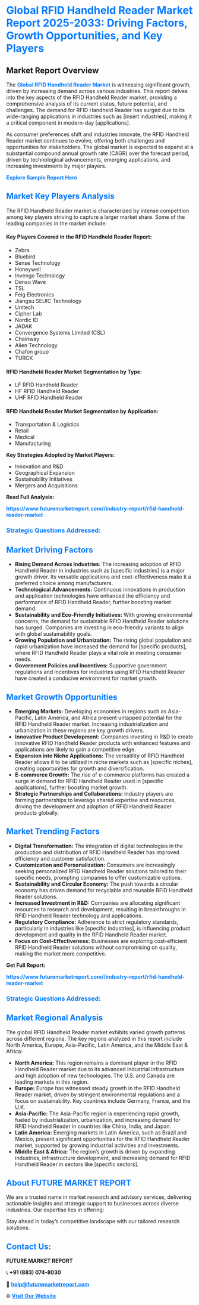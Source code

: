 <h1 style="color: #007BFF;">Global RFID Handheld Reader Market Report 2025-2033: Driving Factors, Growth Opportunities, and Key Players</h1>

<section id="overview">
<h2>Market Report Overview</h2>
<p>The <a href="https://www.futuremarketreport.com//industry-report/rfid-handheld-reader-market" style="color: #007BFF; text-decoration: none;"><strong>Global RFID Handheld Reader Market</strong></a> is witnessing significant growth, driven by increasing demand across various industries. This report delves into the key aspects of the RFID Handheld Reader market, providing a comprehensive analysis of its current status, future potential, and challenges. The demand for RFID Handheld Reader has surged due to its wide-ranging applications in industries such as [insert industries], making it a critical component in modern-day [applications].</p>
<p>As consumer preferences shift and industries innovate, the RFID Handheld Reader market continues to evolve, offering both challenges and opportunities for stakeholders. The global market is expected to expand at a substantial compound annual growth rate (CAGR) over the forecast period, driven by technological advancements, emerging applications, and increasing investments by major players.</p>
</section>

<section id="overview">
<p><a href="https://www.futuremarketreport.com//request-sample/reportId=82529" style="color: #007BFF; text-decoration: none;"><strong>Explore Sample Report Here</strong></a></p>
</section>

<section id="key-players">
<h2 style="color: #007BFF;">Market Key Players Analysis</h2>
<p>The RFID Handheld Reader market is characterized by intense competition among key players striving to capture a larger market share. Some of the leading companies in the market include:</p>
<h4>Key Players Covered in the RFID Handheld Reader Report:</h4>
<ul><li>Zebra</li><li>Bluebird</li><li>Sense Technology</li><li>Honeywell</li><li>Invengo Technology</li><li>Denso Wave</li><li>TSL</li><li>Feig Electronics</li><li>Jiangsu SEUIC Technology</li><li>Unitech</li><li>Cipher Lab</li><li>Nordic ID</li><li>JADAK</li><li>Convergence Systems Limited (CSL)</li><li>Chainway</li><li>Alien Technology</li><li>Chafon group</li><li>TURCK</li></ul>
<h4>RFID Handheld Reader Market Segmentation by Type:</h4>
<ul><li>LF RFID Handheld Reader</li><li>HF RFID Handheld Reader</li><li>UHF RFID Handheld Reader</li></ul>

<h4>RFID Handheld Reader Market Segmentation by Application:</h4>
<ul><li>Transportation &amp; Logistics</li><li>Retail</li><li>Medical</li><li>Manufacturing</li></ul>
<p><strong>Key Strategies Adopted by Market Players:</strong></p>
<ul>
<li>Innovation and R&D</li>
<li>Geographical Expansion</li>
<li>Sustainability Initiatives</li>
<li>Mergers and Acquisitions</li>
</ul>
</section>

<section>
<p><strong>Read Full Analysis: </strong></p><a href="https://www.futuremarketreport.com//industry-report/rfid-handheld-reader-market" style="color: #007BFF; text-decoration: none;"><strong>https://www.futuremarketreport.com//industry-report/rfid-handheld-reader-market</strong></a>
<h3 style="color: #007BFF;">Strategic Questions Addressed:</h3>
</section>

<section id="driving-factors">
<h2 style="color: #007BFF;">Market Driving Factors</h2>
<ul>
<li><strong>Rising Demand Across Industries:</strong> The increasing adoption of RFID Handheld Reader in industries such as [specific industries] is a major growth driver. Its versatile applications and cost-effectiveness make it a preferred choice among manufacturers.</li>
<li><strong>Technological Advancements:</strong> Continuous innovations in production and application technologies have enhanced the efficiency and performance of RFID Handheld Reader, further boosting market demand.</li>
<li><strong>Sustainability and Eco-Friendly Initiatives:</strong> With growing environmental concerns, the demand for sustainable RFID Handheld Reader solutions has surged. Companies are investing in eco-friendly variants to align with global sustainability goals.</li>
<li><strong>Growing Population and Urbanization:</strong> The rising global population and rapid urbanization have increased the demand for [specific products], where RFID Handheld Reader plays a vital role in meeting consumer needs.</li>
<li><strong>Government Policies and Incentives:</strong> Supportive government regulations and incentives for industries using RFID Handheld Reader have created a conducive environment for market growth.</li>
</ul>
</section>

<section id="growth-opportunities">
<h2 style="color: #007BFF;">Market Growth Opportunities</h2>
<ul>
<li><strong>Emerging Markets:</strong> Developing economies in regions such as Asia-Pacific, Latin America, and Africa present untapped potential for the RFID Handheld Reader market. Increasing industrialization and urbanization in these regions are key growth drivers.</li>
<li><strong>Innovative Product Development:</strong> Companies investing in R&D to create innovative RFID Handheld Reader products with enhanced features and applications are likely to gain a competitive edge.</li>
<li><strong>Expansion into Niche Applications:</strong> The versatility of RFID Handheld Reader allows it to be utilized in niche markets such as [specific niches], creating opportunities for growth and diversification.</li>
<li><strong>E-commerce Growth:</strong> The rise of e-commerce platforms has created a surge in demand for RFID Handheld Reader used in [specific applications], further boosting market growth.</li>
<li><strong>Strategic Partnerships and Collaborations:</strong> Industry players are forming partnerships to leverage shared expertise and resources, driving the development and adoption of RFID Handheld Reader products globally.</li>
</ul>
</section>

<section id="trending-factors">
<h2 style="color: #007BFF;">Market Trending Factors</h2>
<ul>
<li><strong>Digital Transformation:</strong> The integration of digital technologies in the production and distribution of RFID Handheld Reader has improved efficiency and customer satisfaction.</li>
<li><strong>Customization and Personalization:</strong> Consumers are increasingly seeking personalized RFID Handheld Reader solutions tailored to their specific needs, prompting companies to offer customizable options.</li>
<li><strong>Sustainability and Circular Economy:</strong> The push towards a circular economy has driven demand for recyclable and reusable RFID Handheld Reader solutions.</li>
<li><strong>Increased Investment in R&D:</strong> Companies are allocating significant resources to research and development, resulting in breakthroughs in RFID Handheld Reader technology and applications.</li>
<li><strong>Regulatory Compliance:</strong> Adherence to strict regulatory standards, particularly in industries like [specific industries], is influencing product development and quality in the RFID Handheld Reader market.</li>
<li><strong>Focus on Cost-Effectiveness:</strong> Businesses are exploring cost-efficient RFID Handheld Reader solutions without compromising on quality, making the market more competitive.</li>
</ul>
</section>

<section>
<p><strong>Get Full Report: </strong></p><a href="https://www.futuremarketreport.com//industry-report/rfid-handheld-reader-market" style="color: #007BFF; text-decoration: none;"><strong>https://www.futuremarketreport.com//industry-report/rfid-handheld-reader-market</strong></a>
<h3 style="color: #007BFF;">Strategic Questions Addressed:</h3>
</section>


<section id="regional-analysis">
<h2 style="color: #007BFF;">Market Regional Analysis</h2>
<p>The global RFID Handheld Reader market exhibits varied growth patterns across different regions. The key regions analyzed in this report include North America, Europe, Asia-Pacific, Latin America, and the Middle East & Africa:</p>
<ul>
<li><strong>North America:</strong> This region remains a dominant player in the RFID Handheld Reader market due to its advanced industrial infrastructure and high adoption of new technologies. The U.S. and Canada are leading markets in this region.</li>
<li><strong>Europe:</strong> Europe has witnessed steady growth in the RFID Handheld Reader market, driven by stringent environmental regulations and a focus on sustainability. Key countries include Germany, France, and the U.K.</li>
<li><strong>Asia-Pacific:</strong> The Asia-Pacific region is experiencing rapid growth, fueled by industrialization, urbanization, and increasing demand for RFID Handheld Reader in countries like China, India, and Japan.</li>
<li><strong>Latin America:</strong> Emerging markets in Latin America, such as Brazil and Mexico, present significant opportunities for the RFID Handheld Reader market, supported by growing industrial activities and investments.</li>
<li><strong>Middle East & Africa:</strong> The region’s growth is driven by expanding industries, infrastructure development, and increasing demand for RFID Handheld Reader in sectors like [specific sectors].</li>
</ul>
</section>

<footer>
<h2 style="color: #007BFF;">About FUTURE MARKET REPORT</h2>
<p>We are a trusted name in market research and advisory services, delivering actionable insights and strategic support to businesses across diverse industries. Our expertise lies in offering:</p>

<p>Stay ahead in today’s competitive landscape with our tailored research solutions.</p>

<h2 style="color: #007BFF;">Contact Us:</h2>
<p><strong>FUTURE MARKET REPORT</strong></p>
<p>📞 <strong>+91 (883) 074-8030</strong></p>
<p>📧 <strong><a href="mailto:help@futuremarketreport.com" style="color: #007BFF;">help@futuremarketreport.com</a></strong></p>
<p>🌐 <strong><a href="https://www.futuremarketreport.com/" style="color: #007BFF;">Visit Our Website</a></strong></p>
</footer>